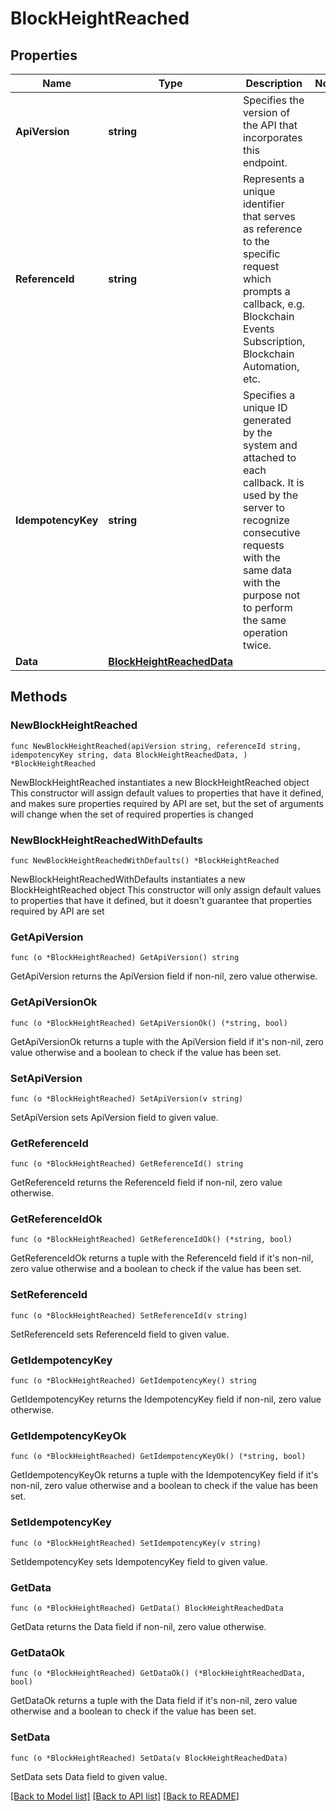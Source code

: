 # BlockHeightReached

## Properties

Name | Type | Description | Notes
------------ | ------------- | ------------- | -------------
**ApiVersion** | **string** | Specifies the version of the API that incorporates this endpoint. | 
**ReferenceId** | **string** | Represents a unique identifier that serves as reference to the specific request which prompts a callback, e.g. Blockchain Events Subscription, Blockchain Automation, etc. | 
**IdempotencyKey** | **string** | Specifies a unique ID generated by the system and attached to each callback. It is used by the server to recognize consecutive requests with the same data with the purpose not to perform the same operation twice. | 
**Data** | [**BlockHeightReachedData**](BlockHeightReachedData.md) |  | 

## Methods

### NewBlockHeightReached

`func NewBlockHeightReached(apiVersion string, referenceId string, idempotencyKey string, data BlockHeightReachedData, ) *BlockHeightReached`

NewBlockHeightReached instantiates a new BlockHeightReached object
This constructor will assign default values to properties that have it defined,
and makes sure properties required by API are set, but the set of arguments
will change when the set of required properties is changed

### NewBlockHeightReachedWithDefaults

`func NewBlockHeightReachedWithDefaults() *BlockHeightReached`

NewBlockHeightReachedWithDefaults instantiates a new BlockHeightReached object
This constructor will only assign default values to properties that have it defined,
but it doesn't guarantee that properties required by API are set

### GetApiVersion

`func (o *BlockHeightReached) GetApiVersion() string`

GetApiVersion returns the ApiVersion field if non-nil, zero value otherwise.

### GetApiVersionOk

`func (o *BlockHeightReached) GetApiVersionOk() (*string, bool)`

GetApiVersionOk returns a tuple with the ApiVersion field if it's non-nil, zero value otherwise
and a boolean to check if the value has been set.

### SetApiVersion

`func (o *BlockHeightReached) SetApiVersion(v string)`

SetApiVersion sets ApiVersion field to given value.


### GetReferenceId

`func (o *BlockHeightReached) GetReferenceId() string`

GetReferenceId returns the ReferenceId field if non-nil, zero value otherwise.

### GetReferenceIdOk

`func (o *BlockHeightReached) GetReferenceIdOk() (*string, bool)`

GetReferenceIdOk returns a tuple with the ReferenceId field if it's non-nil, zero value otherwise
and a boolean to check if the value has been set.

### SetReferenceId

`func (o *BlockHeightReached) SetReferenceId(v string)`

SetReferenceId sets ReferenceId field to given value.


### GetIdempotencyKey

`func (o *BlockHeightReached) GetIdempotencyKey() string`

GetIdempotencyKey returns the IdempotencyKey field if non-nil, zero value otherwise.

### GetIdempotencyKeyOk

`func (o *BlockHeightReached) GetIdempotencyKeyOk() (*string, bool)`

GetIdempotencyKeyOk returns a tuple with the IdempotencyKey field if it's non-nil, zero value otherwise
and a boolean to check if the value has been set.

### SetIdempotencyKey

`func (o *BlockHeightReached) SetIdempotencyKey(v string)`

SetIdempotencyKey sets IdempotencyKey field to given value.


### GetData

`func (o *BlockHeightReached) GetData() BlockHeightReachedData`

GetData returns the Data field if non-nil, zero value otherwise.

### GetDataOk

`func (o *BlockHeightReached) GetDataOk() (*BlockHeightReachedData, bool)`

GetDataOk returns a tuple with the Data field if it's non-nil, zero value otherwise
and a boolean to check if the value has been set.

### SetData

`func (o *BlockHeightReached) SetData(v BlockHeightReachedData)`

SetData sets Data field to given value.



[[Back to Model list]](../README.md#documentation-for-models) [[Back to API list]](../README.md#documentation-for-api-endpoints) [[Back to README]](../README.md)



